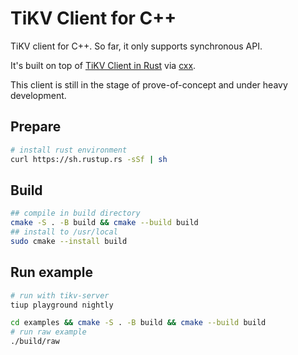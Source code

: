 # TiKV Client for C++

TiKV client for C++. So far, it only supports synchronous API.

It's built on top of
[TiKV Client in Rust](https://github.com/tikv/client-rust) via [cxx](https://github.com/dtolnay/cxx).

This client is still in the stage of prove-of-concept and under heavy development.

## Prepare 

```bash
# install rust environment
curl https://sh.rustup.rs -sSf | sh
```

## Build

```bash
## compile in build directory
cmake -S . -B build && cmake --build build
## install to /usr/local
sudo cmake --install build
```


## Run example

```bash
# run with tikv-server
tiup playground nightly

cd examples && cmake -S . -B build && cmake --build build
# run raw example
./build/raw
```
